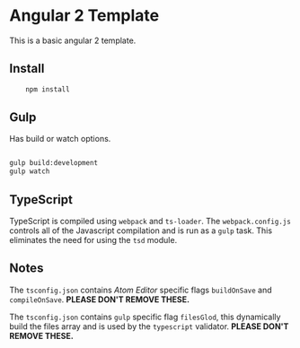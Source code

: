 # Angular 2 Template

This is a basic angular 2 template.

## Install
```bash
    npm install
```

## Gulp

Has build or watch options.

```bash

gulp build:development
gulp watch

```

## TypeScript

TypeScript is compiled using `webpack` and `ts-loader`. The `webpack.config.js` controls all of the Javascript compilation and is run as a `gulp` task. This eliminates the need for using the `tsd` module.

## Notes

The `tsconfig.json` contains *Atom Editor* specific flags `buildOnSave` and `compileOnSave`. **PLEASE DON'T REMOVE THESE.**

The `tsconfig.json` contains `gulp` specific flag `filesGlod`, this dynamically build the files array and is used by the `typescript` validator. **PLEASE DON'T REMOVE THESE.**

